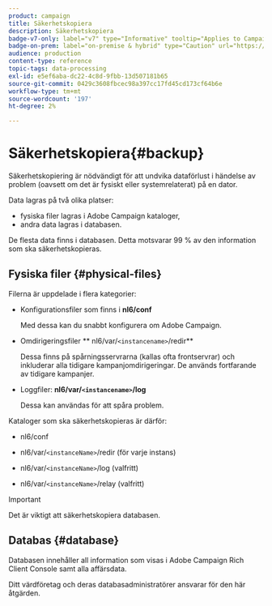 ```yaml
---
product: campaign
title: Säkerhetskopiera
description: Säkerhetskopiera
badge-v7-only: label="v7" type="Informative" tooltip="Applies to Campaign Classic v7 only"
badge-on-prem: label="on-premise & hybrid" type="Caution" url="https://experienceleague.adobe.com/docs/campaign-classic/using/installing-campaign-classic/architecture-and-hosting-models/hosting-models-lp/hosting-models.html?lang=en" tooltip="Applies to on-premise and hybrid deployments only"
audience: production
content-type: reference
topic-tags: data-processing
exl-id: e5ef6aba-dc22-4c8d-9fbb-13d507181b65
source-git-commit: 0429c3608fbcec98a397cc17fd45cd173cf64b6e
workflow-type: tm+mt
source-wordcount: '197'
ht-degree: 2%

---
```


# Säkerhetskopiera{#backup}



Säkerhetskopiering är nödvändigt för att undvika dataförlust i händelse av problem (oavsett om det är fysiskt eller systemrelaterat) på en dator.

Data lagras på två olika platser:

* fysiska filer lagras i Adobe Campaign kataloger,
* andra data lagras i databasen.

De flesta data finns i databasen. Detta motsvarar 99 % av den information som ska säkerhetskopieras.

## Fysiska filer {#physical-files}

Filerna är uppdelade i flera kategorier:

* Konfigurationsfiler som finns i **nl6/conf**

   Med dessa kan du snabbt konfigurera om Adobe Campaign.

* Omdirigeringsfiler ** nl6/var/`<instancename>`/redir**

   Dessa finns på spårningsservrarna (kallas ofta frontservrar) och inkluderar alla tidigare kampanjomdirigeringar. De används fortfarande av tidigare kampanjer.

* Loggfiler: **nl6/var/`<instancename>`/log**

   Dessa kan användas för att spåra problem.

Kataloger som ska säkerhetskopieras är därför:

* nl6/conf

* nl6/var/`<instanceName>`/redir (för varje instans)

* nl6/var/`<instanceName>`/log (valfritt)

* nl6/var/`<instanceName>`/relay (valfritt)

>[!IMPORTANT]
>
>Det är viktigt att säkerhetskopiera databasen.

## Databas {#database}

Databasen innehåller all information som visas i Adobe Campaign Rich Client Console samt alla affärsdata.

Ditt värdföretag och deras databasadministratörer ansvarar för den här åtgärden.

